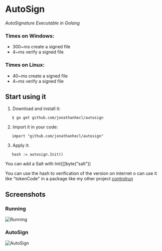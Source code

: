 # AutoSign
_AutoSignature Executable in Golang_

### Times on Windows:
* 300~ms create a signed file
* 4~ms verify a signed file
### Times on Linux:
* 40~ms create a signed file
* 4~ms verify a signed file

## Start using it
 1.  Download and install it:
 ```
    $ go get github.com/jonathanhecl/autosign
 ``` 
 2.  Import it in your code:
 ```
    import "github.com/jonathanhecl/autosign"
 ``` 
 3. Apply it:
 ```
    hash := autosign.Init()
 ``` 
You can add a Salt with Init([]byte("salt"))

You can use the hash to verification of the version on internet o can use it like "tokenCode" in a package like my other project [controlrun](https://github.com/jonathanhecl/controlrun)

## Screenshots

### Running
![Running](https://i.imgur.com/MSjuj1I.png)

### AutoSign
![AutoSign](https://i.imgur.com/TjRdmnq.png)